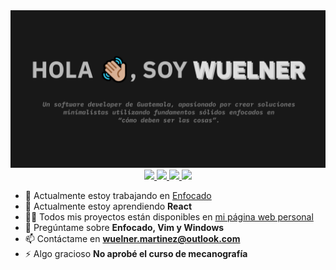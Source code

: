 <div align="center">
    <img src="https://raw.githubusercontent.com/wuelnerdotexe/wuelnerdotexe/main/assets/banner.png">
</div>

<div align="center">
    <a href="https://instagram.com/wuelnerdotexe" target="blank">
        <img src="https://img.shields.io/badge/%40wuelnerdotexe-%23181818?logo=instagram&style=for-the-badge"/>
    </a>
    <a href="https://www.linkedin.com/in/wuelnerdotexe" target="blank">
        <img src="https://img.shields.io/badge/%40wuelnerdotexe-%23181818?logo=linkedin&style=for-the-badge"/>
    </a>
    <a href="https://tiktok.com/@wuelnerdotexe" target="blank">
        <img src="https://img.shields.io/badge/%40wuelnerdotexe-%23181818?logo=tiktok&style=for-the-badge"/>
    </a>
    <a href="https://twitter.com/wuelnerdotexe" target="blank">
        <img src="https://img.shields.io/badge/%40wuelnerdotexe-%23181818?logo=twitter&style=for-the-badge"/>
    </a>
</div>

- 🔭 Actualmente estoy trabajando en [Enfocado](https://wuelnerdotexe.github.io/enfocado)
- 🌱 Actualmente estoy aprendiendo **React**
- 👨‍💻 Todos mis proyectos están disponibles en [mi página web personal](https://wuelnerdotexe.github.io)
- 💬 Pregúntame sobre **Enfocado, Vim y Windows**
- 📫 Contáctame en **wuelner.martinez@outlook.com**
- ⚡ Algo gracioso **No aprobé el curso de mecanografía**

<!---
wuelnerdotexe/wuelnerdotexe is a ✨ special ✨ repository because its `README.md` (this file) appears on your GitHub profile.
You can click the Preview link to take a look at your changes.
--->
